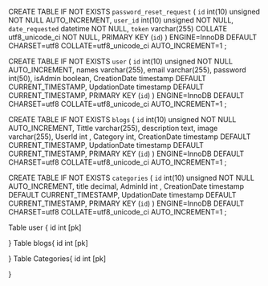 CREATE TABLE IF NOT EXISTS `password_reset_request` (
  `id` int(10) unsigned NOT NULL AUTO_INCREMENT,
  `user_id` int(10) unsigned NOT NULL,
  `date_requested` datetime NOT NULL,
  `token` varchar(255) COLLATE utf8_unicode_ci NOT NULL,
  PRIMARY KEY (`id`)
) ENGINE=InnoDB DEFAULT CHARSET=utf8 COLLATE=utf8_unicode_ci AUTO_INCREMENT=1 ;

CREATE TABLE IF NOT EXISTS `user` (
  `id` int(10) unsigned NOT NULL AUTO_INCREMENT,
   names varchar(255), 
  email varchar(255),
  password int(50),
  isAdmin boolean,
  CreationDate timestamp  DEFAULT CURRENT_TIMESTAMP,
  UpdationDate timestamp  DEFAULT CURRENT_TIMESTAMP,
  PRIMARY KEY (`id`)
) ENGINE=InnoDB DEFAULT CHARSET=utf8 COLLATE=utf8_unicode_ci AUTO_INCREMENT=1 ;

CREATE TABLE IF NOT EXISTS `blogs` (
  `id` int(10) unsigned NOT NULL AUTO_INCREMENT,
    Tittle varchar(255),
description text,
image varchar(255),
UserId int ,
Category int, 
CreationDate timestamp  DEFAULT CURRENT_TIMESTAMP,
UpdationDate timestamp  DEFAULT CURRENT_TIMESTAMP,
  PRIMARY KEY (`id`)
) ENGINE=InnoDB DEFAULT CHARSET=utf8 COLLATE=utf8_unicode_ci AUTO_INCREMENT=1 ;


CREATE TABLE IF NOT EXISTS `categories` (
  `id` int(10) unsigned NOT NULL AUTO_INCREMENT,
      title decimal,
AdminId int ,
CreationDate timestamp  DEFAULT CURRENT_TIMESTAMP,
UpdationDate timestamp  DEFAULT CURRENT_TIMESTAMP,
  PRIMARY KEY (`id`)
) ENGINE=InnoDB DEFAULT CHARSET=utf8 COLLATE=utf8_unicode_ci AUTO_INCREMENT=1 ;

Table user {
id int [pk]

}
Table blogs{
id int [pk]

}
Table Categories{
id int [pk]

}